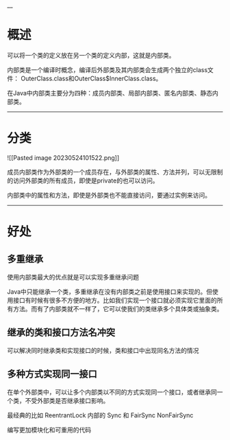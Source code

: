 __
# 概述
可以将一个类的定义放在另一个类的定义内部，这就是内部类。

内部类是一个编译时概念，编译后外部类及其内部类会生成两个独立的class文件： OuterClass.class和OuterClass$InnerClass.class。

在Java中内部类主要分为四种：成员内部类、局部内部类、匿名内部类、静态内部类。

___
# 分类
![[Pasted image 20230524101522.png]]

成员内部类作为外部类的一个成员存在，与外部类的属性、方法并列，可以无限制的访问外部类的所有成员，即使是private的也可以访问。

内部类中的属性和方法，即使是外部类也不能直接访问，要通过实例来访问。

___
# 好处

## 多重继承
使用内部类最大的优点就是可以实现多重继承问题

Java中只能继承一个类，多重继承在没有内部类之前是使用接口来实现的。但使用接口有时候有很多不方便的地方。比如我们实现一个接口就必须实现它里面的所有方法。而有了内部类就不一样了，它可以使我们的类继承多个具体类或抽象类。

## 继承的类和接口方法名冲突
可以解决同时继承类和实现接口的时候，类和接口中出现同名方法的情况

## 多种方式实现同一接口
在单个外部类中，可以让多个内部类以不同的方式实现同一个接口，或者继承同一个类，不受外部类是否继承接口影响。

最经典的比如 ReentrantLock
内部的 Sync 和 FairSync NonFairSync

编写更加模块化和可重用的代码



